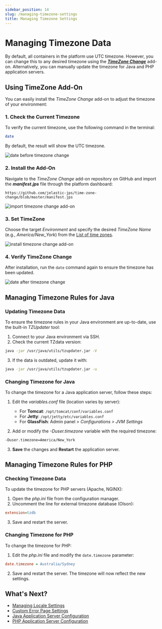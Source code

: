```yaml
---
sidebar_position: 14
slug: /managing-timezone-settings
title: Managing Timezone Settings
---
```

# Managing Timezone Data

By default, all containers in the platform use UTC timezone. However, you can change this to any desired timezone using the _**[TimeZone Change](https://docs.dewacloud.com/docs/#timezone-add-on)**_ add-on. Alternatively, you can manually update the timezone for Java and PHP application servers.

## Using TimeZone Add-On

You can easily install the _TimeZone Change_ add-on to adjust the timezone of your environment:

### 1. Check the Current Timezone

To verify the current timezone, use the following command in the terminal:

```bash
date
```

By default, the result will show the UTC timezone.

![date before timezone change](#)

### 2. Install the Add-On

Navigate to the _TimeZone Change_ add-on repository on GitHub and import the _**manifest.jps**_ file through the platform dashboard:

```url
https://github.com/jelastic-jps/time-zone-change/blob/master/manifest.jps
```

![import timezone change add-on](#)

### 3. Set TimeZone

Choose the target _Environment_ and specify the desired _TimeZone Name_ (e.g., _America/New_York_) from the [List of time zones](https://en.wikipedia.org/wiki/List_of_tz_database_time_zones).

![install timezone change add-on](#)

### 4. Verify TimeZone Change

After installation, run the `date` command again to ensure the timezone has been updated.

![date after timezone change](#)

## Managing Timezone Rules for Java

### Updating Timezone Data

To ensure the timezone rules in your Java environment are up-to-date, use the built-in _TZUpdater_ tool:

1. Connect to your Java environment via SSH.
2. Check the current TZdata version:

```bash
java -jar /usr/java/utils/tzupdater.jar -V
```

3. If the data is outdated, update it with:

```bash
java -jar /usr/java/utils/tzupdater.jar -u
```

### Changing Timezone for Java

To change the timezone for a Java application server, follow these steps:

1. Edit the _variables.conf_ file (location varies by server):
   - For **Tomcat**: `/opt/tomcat/conf/variables.conf`
   - For **Jetty**: `/opt/jetty/etc/variables.conf`
   - For **GlassFish**: Admin panel > _Configurations > JVM Settings_

2. Add or modify the _-Duser.timezone_ variable with the required timezone:

```bash
-Duser.timezone=America/New_York
```

3. **Save** the changes and **Restart** the application server.

## Managing Timezone Rules for PHP

### Checking Timezone Data

To update the timezone for PHP servers (Apache, NGINX):

1. Open the _php.ini_ file from the configuration manager.
2. Uncomment the line for external timezone database (Olson):

```ini
extension=tzdb
```

3. Save and restart the server.

### Changing Timezone for PHP

To change the timezone for PHP:

1. Edit the _php.ini_ file and modify the `date.timezone` parameter:

```ini
date.timezone = Australia/Sydney
```

2. Save and restart the server. The timezone will now reflect the new settings.

## What's Next?

- [Managing Locale Settings](https://docs.dewacloud.com/docs/locale-settings/)
- [Custom Error Page Settings](https://docs.dewacloud.com/docs/custom-error-page/)
- [Java Application Server Configuration](https://docs.dewacloud.com/docs/java-application-server-config/)
- [PHP Application Server Configuration](https://docs.dewacloud.com/docs/php-application-server-config/)